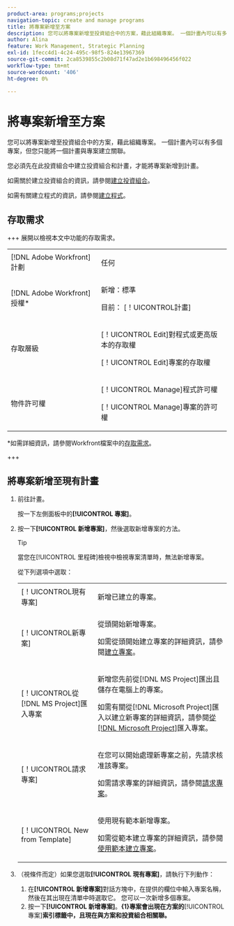 ```yaml
---
product-area: programs;projects
navigation-topic: create and manage programs
title: 將專案新增至方案
description: 您可以將專案新增至投資組合中的方案，藉此組織專案。 一個計畫內可以有多個專案，但您只能將一個計畫與專案建立關聯。
author: Alina
feature: Work Management, Strategic Planning
exl-id: 1fecc4d1-4c24-495c-98f5-824e13967369
source-git-commit: 2ca8539855c2b08d71f47ad2e1b698496456f022
workflow-type: tm+mt
source-wordcount: '406'
ht-degree: 0%

---
```


# 將專案新增至方案

<!--Audited: 7/2024-->

您可以將專案新增至投資組合中的方案，藉此組織專案。 一個計畫內可以有多個專案，但您只能將一個計畫與專案建立關聯。

您必須先在此投資組合中建立投資組合和計畫，才能將專案新增到計畫。

如需關於建立投資組合的資訊，請參閱[建立投資組合](../../../manage-work/portfolios/create-and-manage-portfolios/create-portfolios.md)。

如需有關建立程式的資訊，請參閱[建立程式](../../../manage-work/portfolios/create-and-manage-programs/create-program.md)。

## 存取需求

+++ 展開以檢視本文中功能的存取需求。

<table style="table-layout:auto"> 
 <col> 
 <col> 
 <tbody> 
  <tr> 
   <td role="rowheader">[!DNL Adobe Workfront] 計劃</td> 
   <td> <p>任何</p> </td> 
  </tr> 
  <tr> 
   <td role="rowheader">[!DNL Adobe Workfront] 授權*</td> 
   <td><p>新增：標準</p> 
   <p>目前： [！UICONTROL計畫] </p> </td> 
  </tr> 
  <tr> 
   <td role="rowheader">存取層級</td> 
   <td> <p>[！UICONTROL Edit]對程式或更高版本的存取權</p> <p>[！UICONTROL Edit]專案的存取權</p> </td> 
  </tr> 
  <tr> 
   <td role="rowheader">物件許可權</td> 
   <td> <p>[！UICONTROL Manage]程式許可權</p> <p>[！UICONTROL Manage]專案的許可權</p> </td> 
  </tr> 
 </tbody> 
</table>

*如需詳細資訊，請參閱Workfront檔案中的[存取需求](/help/quicksilver/administration-and-setup/add-users/access-levels-and-object-permissions/access-level-requirements-in-documentation.md)。

+++

## 將專案新增至現有計畫

1. 前往計畫。

   按一下左側面板中的&#x200B;**[!UICONTROL 專案]**。

1. 按一下&#x200B;**[!UICONTROL 新增專案]**，然後選取新增專案的方法。

   >[!TIP]
   >
   >當您在[!UICONTROL 里程碑]檢視中檢視專案清單時，無法新增專案。

   從下列選項中選取：

   <table style="table-layout:auto"> 
    <col> 
    <col> 
    <tbody> 
     <tr> 
      <td role="rowheader">[！UICONTROL現有專案]</td> 
      <td> <p>新增已建立的專案。</p> </td> 
     </tr> 
     <tr> 
      <td role="rowheader">[！UICONTROL新專案]</td> 
      <td> <p>從頭開始新增專案。 </p> <p>如需從頭開始建立專案的詳細資訊，請參閱<a href="../../../manage-work/projects/create-projects/create-project.md" class="MCXref xref">建立專案</a>。 </p> </td> 
     </tr> 
     <tr> 
      <td role="rowheader">[！UICONTROL從[!DNL MS Project]匯入專案 </td> 
      <td> <p>新增您先前從[!DNL MS Project]匯出且儲存在電腦上的專案。 </p> <p>如需有關從[!DNL Microsoft Project]匯入以建立新專案的詳細資訊，請參閱<a href="../../../manage-work/projects/create-projects/import-project-from-ms-project.md" class="MCXref xref">從[!DNL Microsoft Project]</a>匯入專案。</p> </td> 
     </tr> 
     <tr> 
      <td role="rowheader">[！UICONTROL請求專案]</td> 
      <td> <p>在您可以開始處理新專案之前，先請求核准該專案。</p> <p>如需請求專案的詳細資訊，請參閱<a href="../../../manage-work/projects/create-projects/request-project.md">請求專案</a>。 </p> </td> 
     </tr> 
     <tr> 
      <td role="rowheader">[！UICONTROL New from Template]</td> 
      <td> <p>使用現有範本新增專案。 </p> <p>如需從範本建立專案的詳細資訊，請參閱<a href="../../../manage-work/projects/create-projects/create-project-from-template.md" class="MCXref xref">使用範本建立專案</a>。</p> </td> 
     </tr> 
    </tbody> 
   </table>

1. （視條件而定）如果您選取&#x200B;**[!UICONTROL 現有專案]**，請執行下列動作：

   1. 在&#x200B;**[!UICONTROL 新增專案]**&#x200B;對話方塊中，在提供的欄位中輸入專案名稱，然後在其出現在清單中時選取它。 您可以一次新增多個專案。
   1. 按一下&#x200B;**[!UICONTROL 新增專案]**。**{&#x200B;1}專案會出現在方案的**[!UICONTROL &#x200B;專案&#x200B;]**索引標籤中，且現在與方&#x200B;案和投資組合相關聯。**
